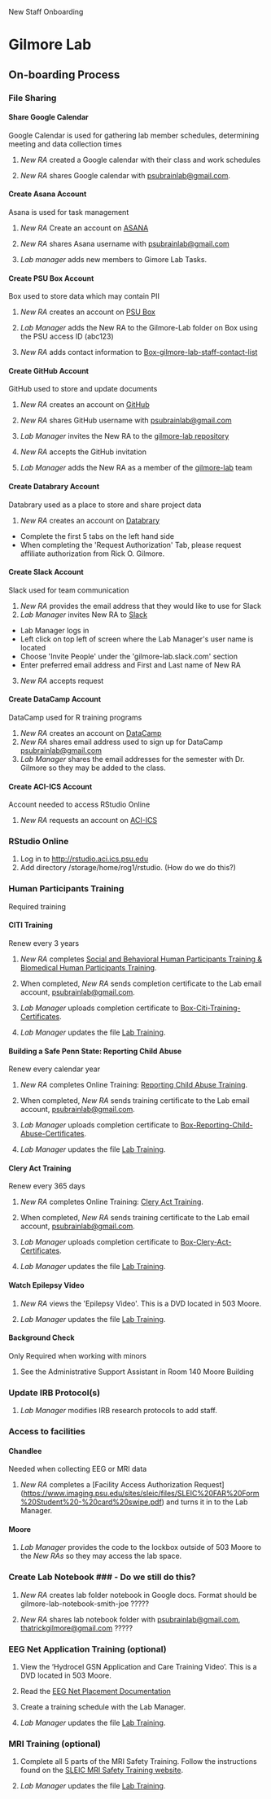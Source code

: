 New Staff Onboarding

# Gilmore Lab #

## On-boarding Process ##

### File Sharing ###
#### Share Google Calendar ####
Google Calendar is used for gathering lab member schedules, determining meeting and data collection times
1. *New RA* created a Google calendar with their class and work schedules

2. *New RA* shares Google calendar with psubrainlab@gmail.com.

#### Create Asana Account ####
Asana is used for task management
1. *New RA* Create an account on [ASANA](https://app.asana.com/)

2. *New RA* shares Asana username with psubrainlab@gmail.com

3. *Lab manager* adds new members to Gimore Lab Tasks.

#### Create PSU Box Account ####
Box used to store data which may contain PII

1. *New RA* creates an account on [PSU Box](http://box.psu.edu/)

2. *Lab Manager* adds the New RA to the Gilmore-Lab folder on Box using the PSU access ID (abc123)

3. *New RA* adds contact information to [Box-gilmore-lab-staff-contact-list](https://psu.app.box.com/files/0/f/2115018490/staff) 

#### Create GitHub Account ####
GitHub used to store and update documents
1. *New RA* creates an account on [GitHub](https://github.com/)

2. *New RA* shares GitHub username with psubrainlab@gmail.com
3. *Lab Manager* invites the New RA to the [gilmore-lab repository](https://github.com/orgs/gilmore-lab/people)
4. *New RA* accepts the GitHub invitation
5. *Lab Manager* adds the New RA as a member of the [gilmore-lab](https://github.com/orgs/gilmore-lab/teams/gilmore-lab/members) team 

#### Create Databrary Account ####
Databrary used as a place to store and share project data
1. *New RA* creates an account on [Databrary](https://nyu.databrary.org/user/register?page=create)
  - Complete the first 5 tabs on the left hand side
  - When completing the 'Request Authorization' Tab, please request affiliate authorization from Rick O. Gilmore.
  
#### Create Slack Account ####
Slack used for team communication
1. *New RA* provides the email address that they would like to use for Slack
2. *Lab Manager* invites New RA to [Slack](https://slack.com/) 
  - Lab Manager logs in
  - Left click on top left of screen where the Lab Manager's user name is located
  - Choose 'Invite People' under the 'gilmore-lab.slack.com' section
  - Enter preferred email address and First and Last name of New RA
3. *New RA* accepts request

#### Create DataCamp Account ####
DataCamp used for R training programs
1. *New RA* creates an account on [DataCamp](https://www.datacamp.com/)
2. *New RA* shares email address used to sign up for DataCamp psubrainlab@gmail.com
3. *Lab Manager* shares the email addresses for the semester with Dr. Gilmore so they may be added to the class.

#### Create ACI-ICS Account ####
Account needed to access RStudio Online
1. *New RA* requests an account on [ACI-ICS](https://ics.psu.edu/advanced-cyberinfrastructure/accounts/)

### RStudio Online ###
1. Log in to http://rstudio.aci.ics.psu.edu
2. Add directory /storage/home/rog1/rstudio. (How do we do this?)

### Human Participants Training ###
Required training
#### CITI Training ####
Renew every 3 years
1. *New RA* completes [Social and Behavioral Human Participants Training & Biomedical Human Participants Training](http://citi.psu.edu/). 

2. When completed, *New RA* sends completion certificate to the Lab email account, psubrainlab@gmail.com.

3. *Lab Manager* uploads completion certificate to [Box-Citi-Training-Certificates](https://psu.app.box.com/files/0/f/2114534728/citi-training-certificates).

3. *Lab Manager* updates the file [Lab Training](https://psu.app.box.com/files/0/f/2115018490/1/f_25313038037).

#### Building a Safe Penn State: Reporting Child Abuse ####
Renew every calendar year

1. *New RA* completes Online Training: [Reporting Child Abuse Training](http://lrn.psu.edu/). 

2. When completed, *New RA* sends training certificate to the Lab email account, psubrainlab@gmail.com.

3. *Lab Manager* uploads completion certificate to [Box-Reporting-Child-Abuse-Certificates](https://psu.app.box.com/files/0/f/3062368383/training-certificates).

4. *Lab Manager* updates the file [Lab Training](https://psu.app.box.com/files/0/f/2115018490/1/f_25313038037).
#### Clery Act Training ####
Renew every 365 days

1. *New RA* completes Online Training: [Clery Act Training](http://lrn.psu.edu/). 

2. When completed, *New RA* sends training certificate to the Lab email account, psubrainlab@gmail.com.

3. *Lab Manager* uploads completion certificate to [Box-Clery-Act-Certificates](https://psu.app.box.com/files/0/f/3062368383/training-certificates).

4. *Lab Manager* updates the file [Lab Training](https://psu.app.box.com/files/0/f/2115018490/1/f_25313038037).
#### Watch Epilepsy Video ####

1. *New RA* views the 'Epilepsy Video'. This is a DVD located in 503 Moore.

2. *Lab Manager* updates the file [Lab Training](https://psu.app.box.com/files/0/f/2115018490/1/f_25313038037).

#### Background Check #### 
Only Required when working with minors
1. See the Administrative Support Assistant in Room 140 Moore Building

### Update IRB Protocol(s) ###
1. *Lab Manager* modifies IRB research protocols to add staff.

### Access to facilities ###

#### Chandlee ####
Needed when collecting EEG or MRI data
1. *New RA* completes a [Facility Access Authorization Request] (https://www.imaging.psu.edu/sites/sleic/files/SLEIC%20FAR%20Form%20Student%20-%20card%20swipe.pdf) and turns it in to the Lab Manager.

#### Moore ####
1. *Lab Manager* provides the code to the lockbox outside of 503 Moore to the *New RAs* so they may access the lab space.

### Create Lab Notebook ### - Do we still do this?

1. *New RA* creates lab folder notebook in Google docs. Format should be gilmore-lab-notebook-smith-joe ?????

2. *New RA* shares lab notebook folder with psubrainlab@gmail.com, thatrickgilmore@gmail.com  ?????

### EEG Net Application Training (optional) ###

1. View the ‘Hydrocel GSN Application and Care Training Video’. This is a DVD located in 503 Moore.

2. Read the [EEG Net Placement Documentation](https://github.com/gilmore-lab/protocols/blob/master/Applying_EEG_Nets_and_Minimizing_Impedances.md)

3. Create a training schedule with the Lab Manager.

4. *Lab Manager* updates the file [Lab Training](https://psu.app.box.com/files/0/f/2115018490/1/f_25313038037).

### MRI Training (optional) ###

1. Complete all 5 parts of the MRI Safety Training. Follow the instructions found on the [SLEIC MRI Safety Training website](https://www.imaging.psu.edu/for-investigators/3t-mri-facility/3t-mri-safety-training). 

2. *Lab Manager* updates the file [Lab Training](https://psu.app.box.com/files/0/f/2115018490/1/f_25313038037).
